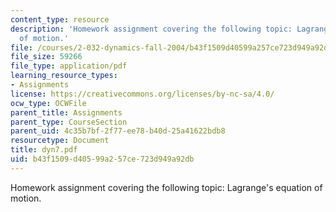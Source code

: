 ```yaml
---
content_type: resource
description: 'Homework assignment covering the following topic: Lagrange''s equation
  of motion.'
file: /courses/2-032-dynamics-fall-2004/b43f1509d40599a257ce723d949a92db_dyn7.pdf
file_size: 59266
file_type: application/pdf
learning_resource_types:
- Assignments
license: https://creativecommons.org/licenses/by-nc-sa/4.0/
ocw_type: OCWFile
parent_title: Assignments
parent_type: CourseSection
parent_uid: 4c35b7bf-2f77-ee78-b40d-25a41622bdb8
resourcetype: Document
title: dyn7.pdf
uid: b43f1509-d405-99a2-57ce-723d949a92db
---
```

Homework assignment covering the following topic: Lagrange's equation of motion.